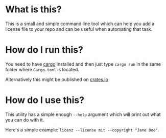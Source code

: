 # What is this?

This is a small and simple command line tool which can help you add a license file
to your repo and can be useful when automating that task.

# How do I run this?

You need to have [cargo](https://github.com/rust-lang/cargo/) installed and then just type `cargo run` in the same
folder where `Cargo.toml` is located.

Alternatively this might be published on [crates.io](https://crates.io)

# How do I use this?

This utility has a simple enough `--help` argument which will print out what you can do with it.

Here's a simple example: `licenz --license mit --copyright "Jane Doe"`.
